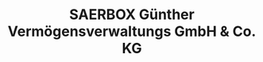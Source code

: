 ---
title: "SAERBOX Günther Vermögensverwaltungs GmbH & Co. KG"
url: /saerbeck/saerbox-guenther-vermoegensverwaltungs-gmbh-und-co-kg/
shop: Mieten
---